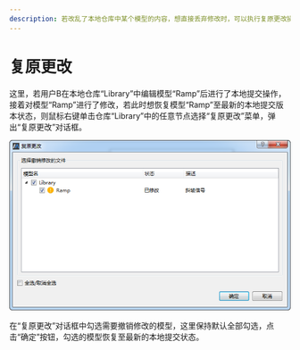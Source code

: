 ```yaml
---
description: 若改乱了本地仓库中某个模型的内容，想直接丢弃修改时，可以执行复原更改操作。
---
```


# 复原更改

这里，若用户B在本地仓库“Library”中编辑模型“Ramp”后进行了本地提交操作，接着对模型“Ramp”进行了修改，若此时想恢复模型“Ramp”至最新的本地提交版本状态，则鼠标右键单击仓库“Library”中的任意节点选择“复原更改”菜单，弹出“复原更改”对话框。

![&#x201C;&#x590D;&#x539F;&#x66F4;&#x6539;&#x201D;&#x5BF9;&#x8BDD;&#x6846;](../../.gitbook/assets/fu-yuan-geng-gai-01.png)

在“复原更改”对话框中勾选需要撤销修改的模型，这里保持默认全部勾选，点击“确定”按钮，勾选的模型恢复至最新的本地提交状态。

